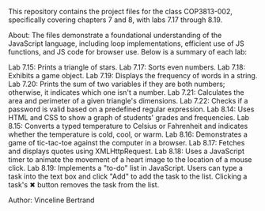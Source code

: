 This repository contains the project files for the class COP3813-002, specifically covering chapters 7 and 8, with labs 7.17 through 8.19.

About:
The files demonstrate a foundational understanding of the JavaScript language, including loop implementations, efficient use of JS functions, and JS code for browser use. Below is a summary of each lab:

Lab 7.15: Prints a triangle of stars.
Lab 7.17: Sorts even numbers.
Lab 7.18: Exhibits a game object.
Lab 7.19: Displays the frequency of words in a string.
Lab 7.20: Prints the sum of two variables if they are both numbers; otherwise, it indicates which one isn't a number.
Lab 7.21: Calculates the area and perimeter of a given triangle's dimensions.
Lab 7.22: Checks if a password is valid based on a predefined regular expression.
Lab 8.14: Uses HTML and CSS to show a graph of students' grades and frequencies.
Lab 8.15: Converts a typed temperature to Celsius or Fahrenheit and indicates whether the temperature is cold, cool, or warm.
Lab 8.16: Demonstrates a game of tic-tac-toe against the computer in a browser.
Lab 8.17: Fetches and displays quotes using XMLHttpRequest.
Lab 8.18: Uses a JavaScript timer to animate the movement of a heart image to the location of a mouse click.
Lab 8.19: Implements a "to-do" list in JavaScript. Users can type a task into the text box and click "Add" to add the task to the list. Clicking a task's ✖ button removes the task from the list.

Author: Vinceline Bertrand
